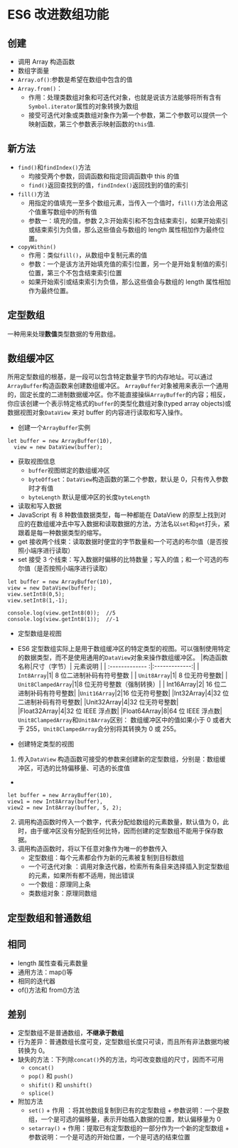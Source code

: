 # ES6 改进数组功能

## 创建

- 调用 Array 构造函数
- 数组字面量
- `Array.of()`:参数是希望在数组中包含的值
- `Array.from()`：
  - 作用：处理类数组对象和可迭代对象，也就是说该方法能够将所有含有`Symbol.iterator`属性的对象转换为数组
  - 接受可迭代对象或类数组对象作为第一个参数，第二个参数可以提供一个映射函数，第三个参数表示映射函数的`this`值.

## 新方法

- `find()`和`findIndex()`方法
  - 均接受两个参数，回调函数和指定回调函数中 this 的值
  - `find()`返回查找到的值，`findIndex()`返回找到的值的索引
- `fill()`方法
  - 用指定的值填充一至多个数组元素，当传入一个值时，`fill()`方法会用这个值重写数组中的所有值
  - 参数一：填充的值，参数 2,3:开始索引和不包含结束索引，如果开始索引或结束索引为负值，那么这些值会与数组的 length 属性相加作为最终位置。
- `copyWithin()`
  - 作用：类似`fill()`，从数组中复制元素的值
  - 参数：一个是该方法开始填充值的索引位置，另一个是开始复制值的索引位置，第三个不包含结束索引位置
  - 如果开始索引或结束索引为负值，那么这些值会与数组的 length 属性相加作为最终位置。

## 定型数组

一种用来处理**数值**类型数据的专用数组。

## 数组缓冲区

所用定型数组的根基，是一段可以包含特定数量字节的内存地址。可以通过`ArrayBuffer`构造函数来创建数组缓冲区。
`ArrayBuffer`对象被用来表示一个通用的，固定长度的二进制数据缓冲区。你不能直接操纵`ArrayBuffer`的内容；相反，你应该创建一个表示特定格式的`buffer`的类型化数组对象(typed array objects)或数据视图对象`DataView` 来对 buffer 的内容进行读取和写入操作。

- 创建一个`ArrayBuffer`实例

```
let buffer = new ArrayBuffer(10),
  view = new DataView(buffer);
```

- 获取视图信息
  - `buffer`视图绑定的数组缓冲区
  - `byteOffset`：`DataView`构造函数的第二个参数，默认是 0，只有传入参数时才有值
  - `byteLength` 默认是缓冲区的长度`byteLength`
- 读取和写入数据
- JavaScript 有 8 种数值数据类型，每一种都能在 DataView 的原型上找到对应的在数组缓冲去中写入数据和读取数据的方法，方法名以`set`和`get`打头，紧跟着是每一种数据类型的缩写。
- get 接收两个线束：读取数据时便宜的字节数量和一个可选的布尔值（是否按照小端序进行读取）
- set 接受 3 个线束：写入数据时偏移的比特数量；写入的值；和一个可选的布尔值（是否按照小端序进行读取）

```
let buffer = new ArrayBuffer(10),
view = new DataView(buffer);
view.setInt8(0,5);
view.setInt8(1,-1);

console.log(view.getInt8(0));  //5
console.log(view.getInt8(1));  //-1
```

- 定型数组是视图
- ES6 定型数组实际上是用于数组缓冲区的特定类型的视图。可以强制使用特定的数据类型，而不是使用通用的`DataView`对象来操作数组缓冲区。
  |构造函数名称|尺寸（字节）| 元素说明 |
  | :------------- :|:-------------:|
  | `Int8Array`|1| 8 位二进制补码有符号整数 |
  | `Unit8Array`|1| 8 位无符号整数|
  | `Unit8ClampedArray`|1|8 位无符号整数（强制转换）|
  | Int16Array|2| 16 位二进制补码有符号整数|
  |`Unit16Array`|2|16 位无符号整数|
  |Int32Array|4|32 位二进制补码有符号整数|
  |Unit32Array|4|32 位无符号整数|
  |Float32Array|4|32 位 IEEE 浮点数|
  |Float64Array|8|64 位 IEEE 浮点数|
  `Unit8ClampedArray`和`Unit8Array`区别：
  数组缓冲区中的值如果小于 0 或者大于 255，`Unit8ClampedArray`会分别将其转换为 0 或 255。

- 创建特定类型的视图

1.  传入`DataView` 构造函数可接受的参数来创建新的定型数组，分别是：数组缓冲区，可选的比特偏移量、可选的长度值  

  + 

  ```
  let buffer = new ArrayBuffer(10),
  view1 = new Int8Array(buffer),
  view2 = new Int8Array(buffer, 5, 2);
  ```

2.  调用构造函数时传入一个数字，代表分配给数组的元素数量，默认值为 0，此时，由于缓冲区没有分配到任何比特，因而创建的定型数组不能用于保存数据。
3.  调用构造函数时，将以下任意对象作为唯一的参数传入
    - 定型数组：每个元素都会作为新的元素被复制到目标数组
    - 一个可迭代对象 ：调用对象迭代器，检索所有条目来选择插入到定型数组的元素，如果所有都不适用，抛出错误
    - 一个数组：原理同上条
    - 类数组对象：原理同数组

## 定型数组和普通数组

## 相同

- length 属性查看元素数量
- 通用方法：map()等
- 相同的迭代器
- of()方法和 from()方法

## 差别

- 定型数组不是普通数组，**不继承于数组**
- 行为差异：普通数组长度可变，定型数组长度只可读，而且所有非法数据均被转换为 0。
- 缺失的方法：下列除`concat()`外的方法，均可改变数组的尺寸，因而不可用
  - `concat()`
  - `pop()` 和 `push()`
  - `shifit()` 和 `unshift()`
  - `splice()`
- 附加方法
  - `set()` + 作用 ：将其他数组复制到已有的定型数组 + 参数说明：一个是数组，一个是可选的偏移量，表示开始插入数据的位置，默认偏移量为 0
  - `setarray()` + 作用：提取已有定型数组的一部分作为一个新的定型数组 + 参数说明：一个是可选的开始位置，一个是可选的结束位置
